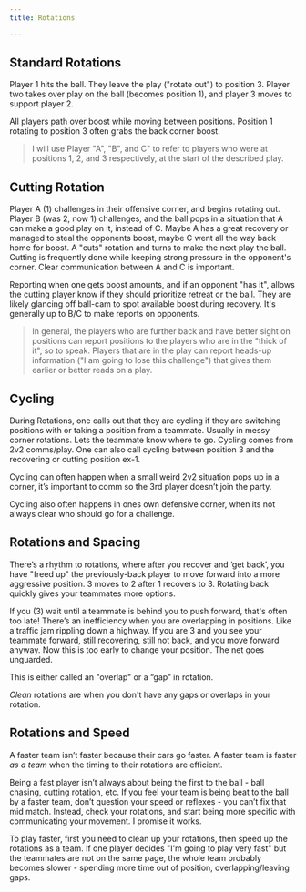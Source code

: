 ```yaml
---
title: Rotations

---
```


## Standard Rotations

Player 1 hits the ball. They leave the play ("rotate out") to position 3. Player two takes over play on the ball (becomes position 1), and player 3 moves to support player 2.

All players path over boost while moving between positions. Position 1 rotating to position 3 often grabs the back corner boost.

> I will use Player "A", "B", and C" to refer to players who were at positions 1, 2, and 3 respectively, at the start of the described play.

## Cutting Rotation

Player A (1) challenges in their offensive corner, and begins rotating out. Player B (was 2, now 1) challenges, and the ball pops in a situation that A can make a good play on it, instead of C. Maybe A has a great recovery or managed to steal the opponents boost, maybe C went all the way back home for boost. A "cuts" rotation and turns to make the next play the ball. Cutting is frequently done while keeping strong pressure in the opponent's corner. Clear communication between A and C is important.

Reporting when one gets boost amounts, and if an opponent "has it", allows the cutting player know if they should prioritize retreat or the ball. They are likely glancing off ball-cam to spot available boost during recovery. It's generally up to B/C to make reports on opponents.

> In general, the players who are further back and have better sight on positions can report positions to the players who are in the "thick of it", so to speak. Players that are in the play can report heads-up information ("I am going to lose this challenge") that gives them earlier or better reads on a play.

## Cycling

During Rotations, one calls out that they are cycling if they are switching positions with or taking a position from a teammate. Usually in messy corner rotations. Lets the teammate know where to go. Cycling comes from 2v2 comms/play. One can also call cycling between position 3 and the recovering or cutting position ex-1. 

Cycling can often happen when a small weird 2v2 situation pops up in a corner, it’s important to comm so the 3rd player doesn’t join the party.

Cycling also often happens in ones own defensive corner, when its not always clear who should go for a challenge. 

## Rotations and Spacing

There’s a rhythm to rotations, where after you recover and ‘get back’, you have "freed up" the previously-back player to move forward into a more aggressive position. 3 moves to 2 after 1 recovers to 3. Rotating back quickly gives your teammates more options.

If you (3) wait until a teammate is behind you to push forward, that's often too late! There’s an inefficiency when you are overlapping in positions. Like a traffic jam rippling down a highway. If you are 3 and you see your teammate forward, still recovering, still not back, and you move forward anyway. Now this is too early to change your position. The net goes unguarded.

This is either called an "overlap" or a “gap” in rotation. 

*Clean* rotations are when you don't have any gaps or overlaps in your rotation.

## Rotations and Speed

A faster team isn’t faster because their cars go faster. A faster team is faster *as a team* when the timing to their rotations are efficient.

Being a fast player isn’t always about being the first to the ball - ball chasing, cutting rotation, etc. If you feel your team is being beat to the ball by a faster team, don’t question your speed or reflexes - you can’t fix that mid match. Instead, check your rotations, and start being more specific with communicating your movement. I promise it works. 

To play faster, first you need to clean up your rotations, then speed up the rotations as a team. If one player decides "I'm going to play very fast" but the teammates are not on the same page, the whole team probably becomes slower - spending more time out of position, overlapping/leaving gaps.